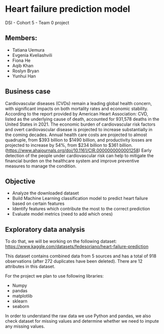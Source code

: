 # Heart failure prediction model
DSI - Cohort 5 - Team 0 project
## Members:
 + Tatiana Uemura
 + Evgenia Kveliashvili
 + Fiona He
 + Aqib Khan
 + Roslyn Bryan
 + Yunhui Han

## Business case

Cardiovascular diseases (CVDs) remain a leading global health concern, with significant impacts on both mortality rates and economic stability.
According to the report provided by American Heart Association: CVD, listed as the underlying cause of death, accounted for 931,578 deaths in the
United States in 2021. The economic burden of cardiovascular risk factors and overt cardiovascular disease is projected to increase substantially in
the coming decades. Annual health care costs are projected to almost quadruple, from $393 billion to $1490 billion, and productivity losses are
projected to increase by 54%, from $234 billion to $361 billion.(https://www.ahajournals.org/doi/10.1161/CIR.0000000000001258)
Early detection of the people under cardiovascular risk can help to mitigate the financial burden on the healthcare system and improve preventive measures to manage the condition.

## Objective
 + Analyze the downloaded dataset
 + Build Machine Learning classification model to predict heart failure based on certain features
 + Identify features which contribute the most to the correct prediction
 + Evaluate model metrics (need to add which ones)
   
## Exploratory data analysis
To do that, we will be working on the following dataset:
https://www.kaggle.com/datasets/fedesoriano/heart-failure-prediction

This dataset contains combined data from 5 sources and has a total of 918 observations (after 272 duplicates have been deleted). There are 12 attributes
in this dataset.

For the project we plan to use following libraries:
 + Numpy
 + pandas
 + matplotlib
 + sklearn
 + seaborn

In order to understand the raw data we use Python and pandas, we also check dataset for missing values and determine whether we need to impute any missing values.



